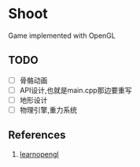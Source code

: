 # Shoot
Game implemented with OpenGL
## TODO
* [ ] 骨骼动画
* [ ] API设计,也就是main.cpp那边要重写
* [ ] 地形设计
* [ ] 物理引擎,重力系统

## References 
1. [learnopengl](www.learnopengl.com)